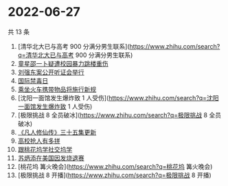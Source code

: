 # 2022-06-27

共 13 条

<!-- BEGIN -->
<!-- 最后更新时间 Mon Jun 27 2022 01:08:18 GMT+0800 (China Standard Time) -->

1. [清华北大已与高考 900 分满分男生联系](https://www.zhihu.com/search?q=清华北大已与高考 900 分满分男生联系)
1. [童星邵一卜疑遭校园暴力跳楼重伤](https://www.zhihu.com/search?q=童星邵一卜疑遭校园暴力跳楼重伤)
1. [刘强东案公开听证会举行](https://www.zhihu.com/search?q=刘强东案公开听证会举行)
1. [国际禁毒日](https://www.zhihu.com/search?q=国际禁毒日)
1. [乘坐火车携带物品将施行新规](https://www.zhihu.com/search?q=乘坐火车携带物品将施行新规)
1. [沈阳一面馆发生爆炸致 1 人受伤](https://www.zhihu.com/search?q=沈阳一面馆发生爆炸致 1 人受伤)
1. [极限挑战 8 全员破冰](https://www.zhihu.com/search?q=极限挑战 8 全员破冰)
1. [《凡人修仙传》三十五集更新](https://www.zhihu.com/search?q=《凡人修仙传》三十五集更新)
1. [高校抢人有多拼](https://www.zhihu.com/search?q=高校抢人有多拼)
1. [跟桃花坞学社交坞学](https://www.zhihu.com/search?q=跟桃花坞学社交坞学)
1. [苏炳添在美国因发烧退赛](https://www.zhihu.com/search?q=苏炳添在美国因发烧退赛)
1. [桃花坞 篝火晚会](https://www.zhihu.com/search?q=桃花坞 篝火晚会)
1. [极限挑战 8 开播](https://www.zhihu.com/search?q=极限挑战 8 开播)

<!-- END -->

